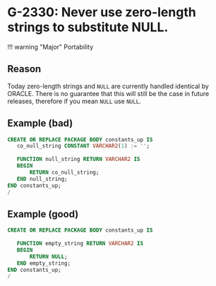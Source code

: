 # G-2330: Never use zero-length strings to substitute NULL.

!!! warning "Major"
    Portability

## Reason

Today zero-length strings and `NULL` are currently handled identical by ORACLE. There is no guarantee that this will still be the case in future releases, therefore if you mean `NULL` use `NULL`.

## Example (bad)

``` sql
CREATE OR REPLACE PACKAGE BODY constants_up IS
   co_null_string CONSTANT VARCHAR2(1) := '';
   
   FUNCTION null_string RETURN VARCHAR2 IS 
   BEGIN
       RETURN co_null_string;
   END null_string;
END constants_up;
/
```

## Example (good)

``` sql
CREATE OR REPLACE PACKAGE BODY constants_up IS
   
   FUNCTION empty_string RETURN VARCHAR2 IS 
   BEGIN
       RETURN NULL;
   END empty_string;
END constants_up;
/
```